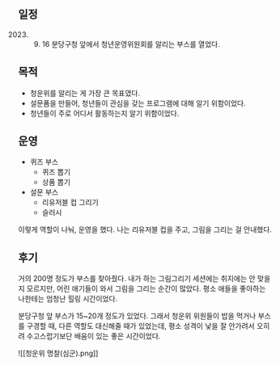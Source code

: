 ## 일정
2023. 09. 16 분당구청 앞에서 청년운영위원회를 알리는 부스를 열었다.


## 목적
* 청운위를 알리는 게 가장 큰 목표였다.
* 설문폼을 만들어, 청년들이 관심을 갖는 프로그램에 대해 알기 위함이었다.
* 청년들이 주로 어디서 활동하는지 알기 위함이었다.

## 운영
* 퀴즈 부스
	*  퀴즈 뽑기
	*  상품 뽑기
* 설문 부스
	* 리유저블 컵 그리기
	* 슬러시

이렇게 역할이 나눠, 운영을 했다.
나는 리유저블 컵을 주고, 그림을 그리는 걸 안내했다.

## 후기
거의 200명 정도가 부스를 찾아줬다.
내가 하는 그림그리기 세션에는 취지에는 안 맞을지 모르지만, 어린 애기들이 와서
그림을 그리는 순간이 많았다. 
평소 애들을 좋아하는 나한테는 엄청난 힐링 시간이었다.

분당구청 앞 부스가 15~20개 정도가 있었다. 그래서 청운위 위원들이 밥을 먹거나
부스를 구경할 때, 다른 역할도 대신해줄 때가 있었는데, 평소 성격이 낯을 잘 안가려서 오히려 수고스럽기보단 배움이 있는 좋은 시간이었다.

![[청운위 명찰(심군).png]]